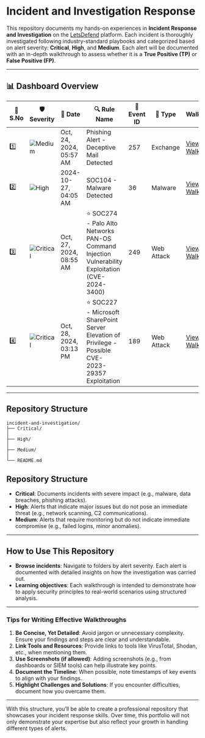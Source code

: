# Incident and Investigation Response

This repository documents my hands-on experiences in **Incident Response and Investigation** on the [LetsDefend](https://letsdefend.io/) platform. Each incident is thoroughly investigated following industry-standard playbooks and categorized based on alert severity: **Critical**, **High**, and **Medium**. Each alert will be documented with an in-depth walkthrough to assess whether it is a **True Positive (TP)** or **False Positive (FP)**.

---
## 📊 Dashboard Overview

| 🔢 **S.No** | 🛡️ **Severity** | 📅 **Date**    | 🔍 **Rule Name**                  | 📄 **Event ID** | 📝 **Type**       | 🔗 **Walkthrough Link**       |
|-------------|----------------|---------------|-----------------------------------|----------------|------------------|-------------------------------|
| 1️⃣         | ![Medium](https://img.shields.io/badge/Medium-yellow) | Oct, 24, 2024, 05:57 AM  | Phishing Alert - Deceptive Mail Detected | 257       | Exchange         | [View Walkthrough](https://github.com/maheavula/Incident-Investigation-Response/blob/main/Medium/SOC282%20-%20Phishing%20Alert%20-%20Deceptive%20Mail%20Detected.md) |  
| 2️⃣         | ![High](https://img.shields.io/badge/High-red)     | 2024-10-27, 04:05 AM | SOC104 - Malware Detected | 36             | Malware          | [View Walkthrough](https://github.com/maheavula/Incident-Investigation-Response/blob/main/High/SOC104%20-%20Malware%20Detected.md) |  
| 3️⃣         | ![Critical](https://img.shields.io/badge/Critical-darkred) | Oct, 27, 2024, 08:55 AM | ⭐ SOC274 - Palo Alto Networks PAN-OS Command Injection Vulnerability Exploitation (CVE-2024-3400) | 249 | Web Attack      | [View Walkthrough](https://github.com/maheavula/Incident-Investigation-Response/tree/main/Critical) |  
| 4️⃣         | ![Critical](https://img.shields.io/badge/Critical-darkred) | Oct, 28, 2024, 03:13 PM | ⭐ SOC227 - Microsoft SharePoint Server Elevation of Privilege - Possible CVE-2023-29357 Exploitation | 189 | Web Attack      | [View Walkthrough](https://github.com/maheavula/Incident-Investigation-Response/blob/main/Critical/SOC227%20-%20Microsoft%20SharePoint%20Server%20Elevation%20of%20Privilege%20-%20Possible%20CVE-2023-29357%20Exploitation.md) |  


---


## Repository Structure

```plaintext
incident-and-investigation/
├── Critical/
│   
├── High/
│  
├── Medium/
│ 
└── README.md
```
## Repository Structure

- **Critical**: Documents incidents with severe impact (e.g., malware, data breaches, phishing attacks).  
- **High**: Alerts that indicate major issues but do not pose an immediate threat (e.g., network scanning, C2 communications).  
- **Medium**: Alerts that require monitoring but do not indicate immediate compromise (e.g., failed logins, minor anomalies).

---

## How to Use This Repository

- **Browse incidents**: Navigate to folders by alert severity. Each alert is documented with detailed insights on how the investigation was carried out.
- **Learning objectives**: Each walkthrough is intended to demonstrate how to apply security principles to real-world scenarios using structured analysis.



---

### **Tips for Writing Effective Walkthroughs**

1. **Be Concise, Yet Detailed**: Avoid jargon or unnecessary complexity. Ensure your findings and steps are clear and understandable.  
2. **Link Tools and Resources**: Provide links to tools like VirusTotal, Shodan, etc., when mentioning them.  
3. **Use Screenshots (if allowed)**: Adding screenshots (e.g., from dashboards or SIEM tools) can help illustrate key points.  
4. **Document the Timeline**: When possible, note timestamps of key events to align with your findings.  
5. **Highlight Challenges and Solutions**: If you encounter difficulties, document how you overcame them.

---


With this structure, you’ll be able to create a professional repository that showcases your incident response skills. Over time, this portfolio will not only demonstrate your expertise but also reflect your growth in handling different types of alerts.

